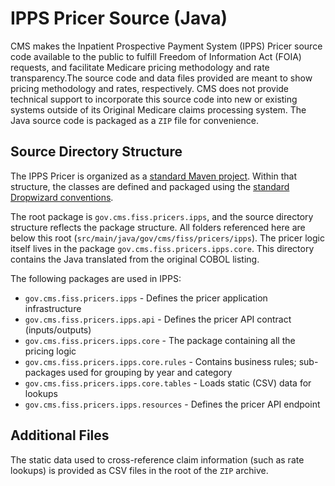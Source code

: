 # IPPS Pricer Source (Java)

CMS makes the Inpatient Prospective Payment System (IPPS) Pricer source code available to the public to fulfill Freedom of Information Act (FOIA) requests, and facilitate Medicare pricing methodology
and rate transparency.The source code and data files provided are meant to show pricing methodology and rates, respectively. CMS does not provide technical support to incorporate this source code into
new or existing systems outside of its Original Medicare claims processing system. The Java source code is packaged as a `ZIP` file for convenience.

## Source Directory Structure

The IPPS Pricer is organized as a [standard Maven project](https://maven.apache.org/guides/introduction/introduction-to-the-standard-directory-layout.html). Within that structure, the classes are
defined and packaged using the [standard Dropwizard conventions](https://www.dropwizard.io/en/latest/manual/core.html#organizing-your-project).

The root package is `gov.cms.fiss.pricers.ipps`, and the source directory structure reflects the package structure. All folders referenced here are below this
root (`src/main/java/gov/cms/fiss/pricers/ipps`). The pricer logic itself lives in the package `gov.cms.fiss.pricers.ipps.core`. This directory contains the Java translated from the original COBOL
listing.

The following packages are used in IPPS:

- `gov.cms.fiss.pricers.ipps` - Defines the pricer application infrastructure
- `gov.cms.fiss.pricers.ipps.api` - Defines the pricer API contract (inputs/outputs)
- `gov.cms.fiss.pricers.ipps.core` - The package containing all the pricing logic
- `gov.cms.fiss.pricers.ipps.core.rules` - Contains business rules; sub-packages used for grouping by year and category
- `gov.cms.fiss.pricers.ipps.core.tables` - Loads static (CSV) data for lookups
- `gov.cms.fiss.pricers.ipps.resources` - Defines the pricer API endpoint

## Additional Files

The static data used to cross-reference claim information (such as rate lookups) is provided as CSV files in the root of the `ZIP` archive.
